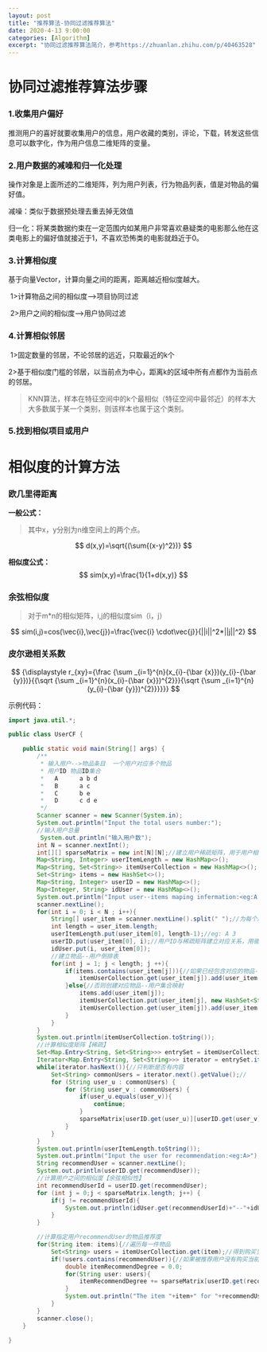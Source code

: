 ```yaml
---
layout: post
title: "推荐算法-协同过滤推荐算法"
date: 2020-4-13 9:00:00
categories: [Algorithm]
excerpt: "协同过滤推荐算法简介，参考https://zhuanlan.zhihu.com/p/40463528"
---
```


# 协同过滤推荐算法步骤

### 1.收集用户偏好

推测用户的喜好就要收集用户的信息，用户收藏的类别，评论，下载，转发这些信息可以数字化，作为用户信息二维矩阵的变量。

### 2.用户数据的减噪和归一化处理

操作对象是上面所述的二维矩阵，列为用户列表，行为物品列表，值是对物品的偏好值。

减噪：类似于数据预处理去重去掉无效值

归一化：将某类数据约束在一定范围内如某用户非常喜欢悬疑类的电影那么他在这类电影上的偏好值就接近于1，不喜欢恐怖类的电影就趋近于0。

### 3.计算相似度

基于向量Vector，计算向量之间的距离，距离越近相似度越大。

​	1>计算物品之间的相似度-->项目协同过滤

​	2>用户之间的相似度-->用户协同过滤

### 4.计算相似邻居

​	1>固定数量的邻居，不论邻居的远近，只取最近的k个

​	2>基于相似度门槛的邻居，以当前点为中心，距离k的区域中所有点都作为当前点的邻居。

> KNN算法，样本在特征空间中的k个最相似（特征空间中最邻近）的样本大大多数属于某一个类别，则该样本也属于这个类别。

### 5.找到相似项目或用户





# 相似度的计算方法

### 欧几里得距离

**一般公式：** 

> 其中x，y分别为n维空间上的两个点。

$$
d(x,y)=\sqrt{(\sum{(x-y)^2})}
$$

**相似度公式：**
$$
sim(x,y)=\frac{1}{1+d(x,y)}
$$

### 余弦相似度

> 对于m*n的相似矩阵，i,j的相似度sim（i，j）

$$
sim(i,j)=cos(\vec{i},\vec{j})=\frac{\vec{i} \cdot\vec{j}}{||i||^2*||j||^2}
$$

### 皮尔逊相关系数

$$
{\displaystyle r_{xy}={\frac {\sum _{i=1}^{n}(x_{i}-{\bar {x}})(y_{i}-{\bar {y}})}{{\sqrt {\sum _{i=1}^{n}(x_{i}-{\bar {x}})^{2}}}{\sqrt {\sum _{i=1}^{n}(y_{i}-{\bar {y}})^{2}}}}}}
$$





示例代码：

```java
import java.util.*;

public class UserCF {

    public static void main(String[] args) {
        /**
         * 输入用户-->物品条目  一个用户对应多个物品
         * 用户ID	物品ID集合
         *   A		a b d
         *   B		a c
         *   C		b e
         *   D		c d e
         */
        Scanner scanner = new Scanner(System.in);
        System.out.println("Input the total users number:");
        //输入用户总量
         System.out.println("输入用户数");
        int N = scanner.nextInt();
        int[][] sparseMatrix = new int[N][N];//建立用户稀疏矩阵，用于用户相似度计算【相似度矩阵】
        Map<String, Integer> userItemLength = new HashMap<>();
        Map<String, Set<String>> itemUserCollection = new HashMap<>();
        Set<String> items = new HashSet<>();
        Map<String, Integer> userID = new HashMap<>();
        Map<Integer, String> idUser = new HashMap<>();
        System.out.println("Input user--items maping infermation:<eg:A a b d>");
        scanner.nextLine();
        for(int i = 0; i < N ; i++){
            String[] user_item = scanner.nextLine().split(" ");//为每个用户添加各个列的值，如类别1中写1，类别2中写3，类别3中写2等
            int length = user_item.length;
            userItemLength.put(user_item[0], length-1);//eg: A 3
            userID.put(user_item[0], i);//用户ID与稀疏矩阵建立对应关系，用循环i作为它的id
            idUser.put(i, user_item[0]);
            //建立物品--用户倒排表
            for(int j = 1; j < length; j ++){
                if(items.contains(user_item[j])){//如果已经包含对应的物品--用户映射，直接添加对应的用户
                    itemUserCollection.get(user_item[j]).add(user_item[0]);
                }else{//否则创建对应物品--用户集合映射
                    items.add(user_item[j]);
                    itemUserCollection.put(user_item[j], new HashSet<String>());//创建物品--用户倒排关系
                    itemUserCollection.get(user_item[j]).add(user_item[0]);
                }
            }
        }
        System.out.println(itemUserCollection.toString());
        //计算相似度矩阵【稀疏】
        Set<Map.Entry<String, Set<String>>> entrySet = itemUserCollection.entrySet();//map 转为set,方便遍历
        Iterator<Map.Entry<String, Set<String>>> iterator = entrySet.iterator();
        while(iterator.hasNext()){//只判断是否有内容
            Set<String> commonUsers = iterator.next().getValue();//
            for (String user_u : commonUsers) {
                for (String user_v : commonUsers) {
                    if(user_u.equals(user_v)){
                        continue;
                    }
                    sparseMatrix[userID.get(user_u)][userID.get(user_v)] += 1;//计算用户u与用户v都有正反馈的物品总数
                }
            }
        }
        System.out.println(userItemLength.toString());
        System.out.println("Input the user for recommendation:<eg:A>");
        String recommendUser = scanner.nextLine();
        System.out.println(userID.get(recommendUser));
        //计算用户之间的相似度【余弦相似性】
        int recommendUserId = userID.get(recommendUser);
        for (int j = 0;j < sparseMatrix.length; j++) {
            if(j != recommendUserId){
                System.out.println(idUser.get(recommendUserId)+"--"+idUser.get(j)+"相似度:"+sparseMatrix[recommendUserId][j]/Math.sqrt(userItemLength.get(idUser.get(recommendUserId))*userItemLength.get(idUser.get(j))));
            }
        }

        //计算指定用户recommendUser的物品推荐度
        for(String item: items){//遍历每一件物品
            Set<String> users = itemUserCollection.get(item);//得到购买当前物品的所有用户集合
            if(!users.contains(recommendUser)){//如果被推荐用户没有购买当前物品，则进行推荐度计算
                double itemRecommendDegree = 0.0;
                for(String user: users){
                    itemRecommendDegree += sparseMatrix[userID.get(recommendUser)][userID.get(user)]/Math.sqrt(userItemLength.get(recommendUser)*userItemLength.get(user));//推荐度计算
                }
                System.out.println("The item "+item+" for "+recommendUser +"'s recommended degree:"+itemRecommendDegree);
            }
        }
        scanner.close();
    }

}
```